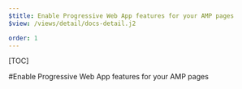 ```yaml
---
$title: Enable Progressive Web App features for your AMP pages
$view: /views/detail/docs-detail.j2

order: 1
---
```


[TOC]

#Enable Progressive Web App features for your AMP pages
